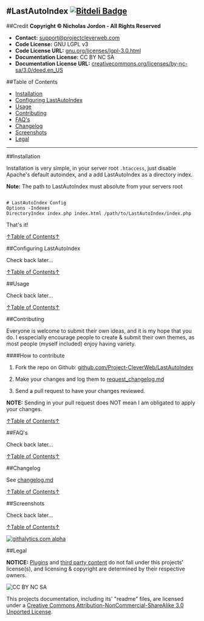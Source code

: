 #LastAutoIndex
[![Bitdeli Badge](https://d2weczhvl823v0.cloudfront.net/ProjectCleverWeb/MultiLang/trend.png)](https://bitdeli.com/free "Bitdeli Badge")
---
##Credit
**Copyright &copy; Nicholas Jordon - All Rights Reserved**

* **Contact:** support@projectcleverweb.com
* **Code License:** GNU LGPL v3  
* **Code License URL:** [gnu.org/licenses/lgpl-3.0.html](http://www.gnu.org/licenses/lgpl-3.0.html)  
* **Documentation License:** CC BY NC SA  
* **Documentation License URL:** [creativecommons.org/licenses/by-nc-sa/3.0/deed.en_US](http://creativecommons.org/licenses/by-nc-sa/3.0/deed.en_US)  

##Table of Contents
* [Installation](#installation)
* [Configuring LastAutoIndex](#configuring-lastautoindex)
* [Usage](#usage)
* [Contributing](#contributing)
* [FAQ's](#faqs)
* [Changelog](#changelog)
* [Screenshots](#screenshots)
* [Legal](#legal)

---

##Installation

Installation is very simple, in your server root `.htaccess`, just disable Apache's default autoindex, and a add LastAutoIndex as a directory index.

**Note:** The path to LastAutoIndex must absolute from your servers root

```

# LastAutoIndex Config
Options -Indexes
DirectoryIndex index.php index.html /path/to/LastAutoIndex/index.php

```

That's it! 

[↑Table of Contents↑](#table-of-contents)

##Configuring LastAutoIndex

Check back later...

[↑Table of Contents↑](#table-of-contents)

##Usage

Check back later...

[↑Table of Contents↑](#table-of-contents)

##Contributing

Everyone is welcome to submit their own ideas, and it is my hope that you do. I esspecially encourage people to create &amp; submit their own themes, as most people (myself included) enjoy having variety.

####How to contribute

1. Fork the repo on Github: [github.com/Project-CleverWeb/LastAutoIndex](https://github.com/Project-CleverWeb/LastAutoIndex)  

2. Make your changes and log them to [request_changelog.md](https://github.com/Project-CleverWeb/LastAutoIndex/blob/master/request_changelog.md)  

3. Send a pull request to have your changes reviewed.  


**NOTE:** Sending in your pull request does NOT mean I am obligated to apply your changes.

[↑Table of Contents↑](#table-of-contents)

##FAQ's

Check back later...

[↑Table of Contents↑](#table-of-contents)

##Changelog

See [changelog.md](https://github.com/Project-CleverWeb/LastAutoIndex/blob/master/changelog.md)  

[↑Table of Contents↑](#table-of-contents)

##Screenshots

Check back later...

[↑Table of Contents↑](#table-of-contents)


[![githalytics.com alpha](https://cruel-carlota.pagodabox.com/70915bced3de6f6b8be88358d31d33c2 "githalytics.com")](http://githalytics.com/Project-CleverWeb/LastAutoIndex)


##Legal

**NOTICE:** [Plugins](https://github.com/Project-CleverWeb/LastAutoIndex/tree/master/plugins) and [third party content](https://github.com/Project-CleverWeb/LastAutoIndex/tree/master/lib/3rd-party) do not fall under this projects' license(s), and licensing &amp; copyright are determined by their respective owners.

![CC BY NC SA](http://i.creativecommons.org/l/by-nc-sa/3.0/88x31.png)  

This projects documentation, including its' "readme" files, are licensed under a [Creative Commons Attribution-NonCommercial-ShareAlike 3.0 Unported License](http://creativecommons.org/licenses/by-nc-sa/3.0/deed.en_US).  






